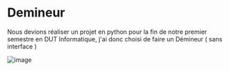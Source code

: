 # Demineur

Nous devions réaliser un projet en python pour la fin de notre premier semestre en DUT Informatique, j'ai donc choisi de faire un Démineur ( sans interface )

![image](https://user-images.githubusercontent.com/71151090/158798438-226e8f95-86c1-4ee8-ad53-c50efc021d33.png)
